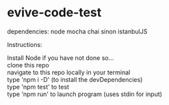 # evive-code-test
dependencies: node mocha chai sinon istanbulJS

Instructions: <br />

  Install Node if you have not done so... <br />
  clone this repo <br />
  navigate to this repo locally in your terminal <br />
  type 'npm i -D' (to install the devDependencies) <br />
  type 'npm test' to test <br />
  type 'npm run' to launch program (uses stdin for input) <br />
